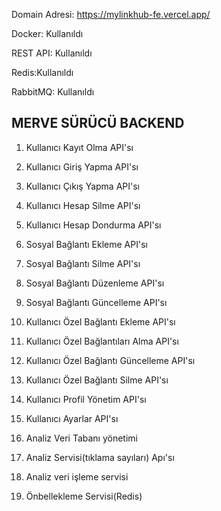 Domain Adresi: https://mylinkhub-fe.vercel.app/

Docker: Kullanıldı

REST API: Kullanıldı

Redis:Kullanıldı

RabbitMQ: Kullanıldı






MERVE SÜRÜCÜ BACKEND
---

1. Kullanıcı Kayıt Olma API'sı

2. Kullanıcı Giriş Yapma  API'sı

3. Kullanıcı Çıkış  Yapma API'sı

4. Kullanıcı Hesap Silme  API'sı

5. Kullanıcı Hesap Dondurma  API'sı

6. Sosyal Bağlantı Ekleme API'sı

7. Sosyal Bağlantı Silme API'sı

8. Sosyal Bağlantı Düzenleme API'sı

9. Sosyal Bağlantı Güncelleme API'sı

10. Kullanıcı Özel Bağlantı Ekleme API'sı
  
11. Kullanıcı Özel Bağlantıları Alma API'sı
    
12. Kullanıcı Özel Bağlantı Güncelleme API'sı
    
13. Kullanıcı Özel Bağlantı Silme API'sı

14. Kullanıcı Profil Yönetim API'sı 

15. Kullanıcı Ayarlar API'sı

16. Analiz Veri Tabanı yönetimi

17. Analiz  Servisi(tıklama sayıları) Apı'sı

18. Analiz veri işleme servisi

19. Önbellekleme Servisi(Redis)


